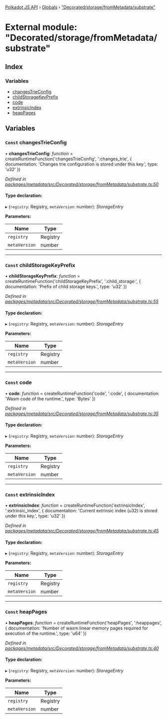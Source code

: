 [Polkadot JS API](../README.md) › [Globals](../globals.md) › ["Decorated/storage/fromMetadata/substrate"](_decorated_storage_frommetadata_substrate_.md)

# External module: "Decorated/storage/fromMetadata/substrate"

## Index

### Variables

* [changesTrieConfig](_decorated_storage_frommetadata_substrate_.md#const-changestrieconfig)
* [childStorageKeyPrefix](_decorated_storage_frommetadata_substrate_.md#const-childstoragekeyprefix)
* [code](_decorated_storage_frommetadata_substrate_.md#const-code)
* [extrinsicIndex](_decorated_storage_frommetadata_substrate_.md#const-extrinsicindex)
* [heapPages](_decorated_storage_frommetadata_substrate_.md#const-heappages)

## Variables

### `Const` changesTrieConfig

• **changesTrieConfig**: *function* = createRuntimeFunction('changesTrieConfig', ':changes_trie', {
  documentation: 'Changes trie configuration is stored under this key.',
  type: 'u32'
})

*Defined in [packages/metadata/src/Decorated/storage/fromMetadata/substrate.ts:50](https://github.com/polkadot-js/api/blob/9690777ac/packages/metadata/src/Decorated/storage/fromMetadata/substrate.ts#L50)*

#### Type declaration:

▸ (`registry`: Registry, `metaVersion`: number): *StorageEntry*

**Parameters:**

Name | Type |
------ | ------ |
`registry` | Registry |
`metaVersion` | number |

___

### `Const` childStorageKeyPrefix

• **childStorageKeyPrefix**: *function* = createRuntimeFunction('childStorageKeyPrefix', ':child_storage:', {
  documentation: 'Prefix of child storage keys.',
  type: 'u32'
})

*Defined in [packages/metadata/src/Decorated/storage/fromMetadata/substrate.ts:55](https://github.com/polkadot-js/api/blob/9690777ac/packages/metadata/src/Decorated/storage/fromMetadata/substrate.ts#L55)*

#### Type declaration:

▸ (`registry`: Registry, `metaVersion`: number): *StorageEntry*

**Parameters:**

Name | Type |
------ | ------ |
`registry` | Registry |
`metaVersion` | number |

___

### `Const` code

• **code**: *function* = createRuntimeFunction('code', ':code', {
  documentation: 'Wasm code of the runtime.',
  type: 'Bytes'
})

*Defined in [packages/metadata/src/Decorated/storage/fromMetadata/substrate.ts:35](https://github.com/polkadot-js/api/blob/9690777ac/packages/metadata/src/Decorated/storage/fromMetadata/substrate.ts#L35)*

#### Type declaration:

▸ (`registry`: Registry, `metaVersion`: number): *StorageEntry*

**Parameters:**

Name | Type |
------ | ------ |
`registry` | Registry |
`metaVersion` | number |

___

### `Const` extrinsicIndex

• **extrinsicIndex**: *function* = createRuntimeFunction('extrinsicIndex', ':extrinsic_index', {
  documentation: 'Current extrinsic index (u32) is stored under this key.',
  type: 'u32'
})

*Defined in [packages/metadata/src/Decorated/storage/fromMetadata/substrate.ts:45](https://github.com/polkadot-js/api/blob/9690777ac/packages/metadata/src/Decorated/storage/fromMetadata/substrate.ts#L45)*

#### Type declaration:

▸ (`registry`: Registry, `metaVersion`: number): *StorageEntry*

**Parameters:**

Name | Type |
------ | ------ |
`registry` | Registry |
`metaVersion` | number |

___

### `Const` heapPages

• **heapPages**: *function* = createRuntimeFunction('heapPages', ':heappages', {
  documentation: 'Number of wasm linear memory pages required for execution of the runtime.',
  type: 'u64'
})

*Defined in [packages/metadata/src/Decorated/storage/fromMetadata/substrate.ts:40](https://github.com/polkadot-js/api/blob/9690777ac/packages/metadata/src/Decorated/storage/fromMetadata/substrate.ts#L40)*

#### Type declaration:

▸ (`registry`: Registry, `metaVersion`: number): *StorageEntry*

**Parameters:**

Name | Type |
------ | ------ |
`registry` | Registry |
`metaVersion` | number |
